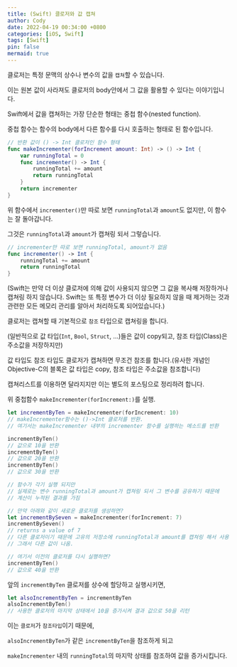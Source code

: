 ```yaml
---
title: (Swift) 클로저와 값 캡쳐
author: Cody
date: 2022-04-19 00:34:00 +0800
categories: [iOS, Swift]
tags: [Swift]
pin: false
mermaid: true
---
```


클로저는 특정 문맥의 상수나 변수의 값을 `캡쳐`할 수 있습니다.

이는 원본 값이 사라져도 클로저의 body안에서 그 값을 활용할 수 있다는 이야기입니다.

Swift에서 값을 캡쳐하는 가장 단순한 형태는 중첩 함수(nested function). 

중첩 함수는 함수의 body에서 다른 함수를 다시 호출하는 형태로 된 함수입니다.

```swift
// 반환 값이 () -> Int 클로저인 함수 형태
func makeIncrementer(forIncrement amount: Int) -> () -> Int {
    var runningTotal = 0
    func incrementer() -> Int {
        runningTotal += amount
        return runningTotal
    }
    return incrementer
}
```

위 함수에서 `incrementer()`만 따로 보면 `runningTotal`과 `amount`도 없지만, 이 함수는 잘 돌아갑니다.

그것은 `runningTotal`과 `amount`가 캡쳐링 되서 그렇습니다.

```swift
// incrementer만 따로 보면 runningTotal, amount가 없음
func incrementer() -> Int {
    runningTotal += amount
    return runningTotal
}
```

(Swift는 만약 더 이상 클로저에 의해 값이 사용되지 않으면 그 값을 복사해 저장하거나 캡쳐링 하지 않습니다. Swift는 또 특정 변수가 더 이상 필요하지 않을 때 제거하는 것과 관련한 모든 메모리 관리를 알아서 처리하도록 되어있습니다.)

클로저는 캡쳐할 때 기본적으로 `참조` 타입으로 캡쳐링을 합니다.

(일반적으로 값 타입(`Int`, `Bool`, `Struct`, ...)들은 값이 copy되고, 참조 타입(Class)은 주소값을 저장하지만)

값 타입도 참조 타입도 클로저가 캡쳐하면 무조건 참조를 합니다.(유사한 개념인 Objective-C의 블록은 값 타입은 copy, 참조 타입은 주소값을 참조합니다)

캡쳐리스트를 이용하면 달라지지만 이는 별도의 포스팅으로 정리하려 합니다.

위 중첩함수 `makeIncrementer(forIncrement:)`를 실행.

```swift
let incrementByTen = makeIncrementer(forIncrement: 10)
// makeIncrementer함수는 ()->Int 클로저를 반환.
// 여기서는 makeIncrementer 내부의 incrementer 함수를 실행하는 메소드를 반환

incrementByTen()
// 값으로 10을 반환
incrementByTen()
// 값으로 20을 반환
incrementByTen()
// 값으로 30을 반환

// 함수가 각기 실행 되지만
// 실제로는 변수 runningTotal과 amount가 캡쳐링 되서 그 변수를 공유하기 때문에
// 계산이 누적된 결과를 가짐

// 만약 아래와 같이 새로운 클로저를 생성하면?
let incrementBySeven = makeIncrementer(forIncrement: 7)
incrementBySeven()
// returns a value of 7
// 다른 클로저이기 때문에 고유의 저장소에 runningTotal과 amount를 캡쳐링 해서 사용
// 그래서 다른 값이 나옴.

// 여기서 이전의 클로저를 다시 실행하면?
incrementByTen()
// 값으로 40을 반환
```

앞의 `incrementByTen` 클로저를 상수에 할당하고 실행시키면,

```swift
let alsoIncrementByTen = incrementByTen
alsoIncrementByTen()
// 사용한 클로저의 마지막 상태에서 10을 증가시켜 결과 값으로 50을 리턴
```

이는 `클로저`가 `참조타입`이기 때문에,

`alsoIncrementByTen`가 같은 `incrementByTen`을 참조하게 되고

`makeIncrementer` 내의 `runningTotal`의 마지막 상태를 참조하여 값을 증가시킵니다.